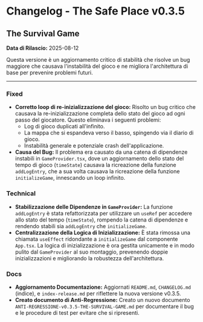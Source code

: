 # Changelog - The Safe Place v0.3.5
## The Survival Game

**Data di Rilascio:** 2025-08-12

Questa versione è un aggiornamento critico di stabilità che risolve un bug maggiore che causava l'instabilità del gioco e ne migliora l'architettura di base per prevenire problemi futuri.

---

### Fixed
- **Corretto loop di re-inizializzazione del gioco:** Risolto un bug critico che causava la re-inizializzazione completa dello stato del gioco ad ogni passo del giocatore. Questo eliminava i seguenti problemi:
  - Log di gioco duplicati all'infinito.
  - La mappa che si espandeva verso il basso, spingendo via il diario di gioco.
  - Instabilità generale e potenziale crash dell'applicazione.
- **Causa del Bug:** Il problema era causato da una catena di dipendenze instabili in `GameProvider.tsx`, dove un aggiornamento dello stato del tempo di gioco (`timeState`) causava la ricreazione della funzione `addLogEntry`, che a sua volta causava la ricreazione della funzione `initializeGame`, innescando un loop infinito.

### Technical
- **Stabilizzazione delle Dipendenze in `GameProvider`:** La funzione `addLogEntry` è stata refattorizzata per utilizzare un `useRef` per accedere allo stato del tempo (`timeState`), rompendo la catena di dipendenze e rendendo stabili sia `addLogEntry` che `initializeGame`.
- **Centralizzazione della Logica di Inizializzazione:** È stata rimossa una chiamata `useEffect` ridondante a `initializeGame` dal componente `App.tsx`. La logica di inizializzazione è ora gestita unicamente e in modo pulito dal `GameProvider` al suo montaggio, prevenendo doppie inizializzazioni e migliorando la robustezza dell'architettura.

### Docs
- **Aggiornamento Documentazione:** Aggiornati `README.md`, `CHANGELOG.md` (indice), e `index-release.md` per riflettere la nuova versione v0.3.5.
- **Creato documento di Anti-Regressione:** Creato un nuovo documento `ANTI-REGRESSIONE-v0.3.5-THE-SURVIVAL-GAME.md` per documentare il bug e le procedure di test per evitare che si ripresenti.
